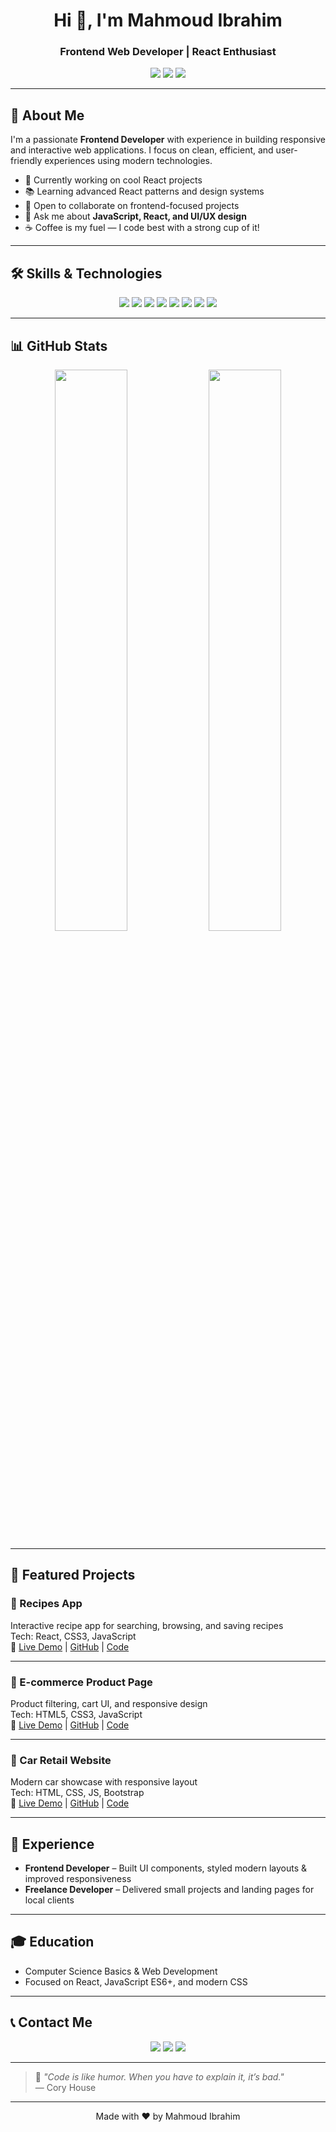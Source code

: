 <!-- 👋 Professional GitHub Profile README -->

<h1 align="center">Hi 👋, I'm Mahmoud Ibrahim</h1>
<h3 align="center">Frontend Web Developer | React Enthusiast</h3>

<p align="center">
  <a href="mailto:Mahmoudibrahim9075@gmail.com"><img src="https://img.shields.io/badge/email-Mahmoudibrahim9075@gmail.com-red?style=flat&logo=gmail"></a>
  <a href="https://www.linkedin.com/in/mahmoud-ibrahim-2076a836b"><img src="https://img.shields.io/badge/linkedin-Mahmoud%20Ibrahim-blue?style=flat&logo=linkedin"></a>
  <a href="https://github.com/Mahmoud9075"><img src="https://img.shields.io/badge/github-Mahmoud9075-black?style=flat&logo=github"></a>
</p>

---

## 📌 About Me

I'm a passionate **Frontend Developer** with experience in building responsive and interactive web applications. I focus on clean, efficient, and user-friendly experiences using modern technologies.

- 🔭 Currently working on cool React projects
- 📚 Learning advanced React patterns and design systems
- 🤝 Open to collaborate on frontend-focused projects
- 💬 Ask me about **JavaScript, React, and UI/UX design**
- ☕ Coffee is my fuel — I code best with a strong cup of it!

---

## 🛠 Skills & Technologies

<p align="center">
  <img src="https://img.shields.io/badge/HTML5-E34F26?style=for-the-badge&logo=html5&logoColor=white"/>
  <img src="https://img.shields.io/badge/CSS3-1572B6?style=for-the-badge&logo=css3&logoColor=white"/>
  <img src="https://img.shields.io/badge/JavaScript-F7DF1E?style=for-the-badge&logo=javascript&logoColor=black"/>
  <img src="https://img.shields.io/badge/React-20232A?style=for-the-badge&logo=react&logoColor=61DAFB"/>
  <img src="https://img.shields.io/badge/Bootstrap-563D7C?style=for-the-badge&logo=bootstrap&logoColor=white"/>
  <img src="https://img.shields.io/badge/Git-F05032?style=for-the-badge&logo=git&logoColor=white"/>
  <img src="https://img.shields.io/badge/GitHub-181717?style=for-the-badge&logo=github&logoColor=white"/>
  <img src="https://img.shields.io/badge/VSCode-007ACC?style=for-the-badge&logo=visualstudiocode&logoColor=white"/>
</p>

---

## 📊 GitHub Stats

<p align="center">
  <img src="https://github-readme-stats.vercel.app/api?username=Mahmoud9075&show_icons=true&theme=dark&border_radius=10&count_private=true" width="48%" />
  <img src="https://github-readme-stats.vercel.app/api/top-langs/?username=Mahmoud9075&layout=compact&theme=dark&border_radius=10" width="48%" />
</p>

---

## 🌟 Featured Projects

### 🧾 Recipes App  
Interactive recipe app for searching, browsing, and saving recipes  
Tech: React, CSS3, JavaScript  
🔗 [Live Demo](#) | [GitHub](#) | [Code](#)

---

### 🛒 E-commerce Product Page  
Product filtering, cart UI, and responsive design  
Tech: HTML5, CSS3, JavaScript  
🔗 [Live Demo](#) | [GitHub](#) | [Code](#)

---

### 🚗 Car Retail Website  
Modern car showcase with responsive layout  
Tech: HTML, CSS, JS, Bootstrap  
🔗 [Live Demo](#) | [GitHub](#) | [Code](#)

---

## 💼 Experience

- **Frontend Developer** – Built UI components, styled modern layouts & improved responsiveness  
- **Freelance Developer** – Delivered small projects and landing pages for local clients

---

## 🎓 Education

- Computer Science Basics & Web Development  
- Focused on React, JavaScript ES6+, and modern CSS

---

## 📞 Contact Me

<p align="center">
  <a href="mailto:Mahmoudibrahim9075@gmail.com"><img src="https://img.shields.io/badge/Gmail-Contact-red?style=for-the-badge&logo=gmail"></a>
  <a href="https://wa.me/201122749075?text=Hi%20Mahmoud!"><img src="https://img.shields.io/badge/WhatsApp-Chat%20Now-25D366?style=for-the-badge&logo=whatsapp"></a>
  <a href="https://www.linkedin.com/in/mahmoud-ibrahim-2076a836b"><img src="https://img.shields.io/badge/LinkedIn-Connect-blue?style=for-the-badge&logo=linkedin"></a>
</p>

---

> 💬 *"Code is like humor. When you have to explain it, it’s bad."*  
> — Cory House

---

<p align="center">Made with ❤️ by Mahmoud Ibrahim</p>
